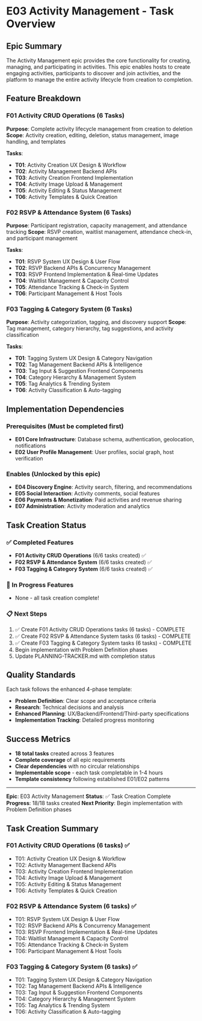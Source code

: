 # E03 Activity Management - Task Overview

## Epic Summary

The Activity Management epic provides the core functionality for creating, managing, and participating in activities. This epic enables hosts to create engaging activities, participants to discover and join activities, and the platform to manage the entire activity lifecycle from creation to completion.

## Feature Breakdown

### F01 Activity CRUD Operations (6 Tasks)
**Purpose**: Complete activity lifecycle management from creation to deletion
**Scope**: Activity creation, editing, deletion, status management, image handling, and templates

**Tasks**:
- **T01**: Activity Creation UX Design & Workflow
- **T02**: Activity Management Backend APIs  
- **T03**: Activity Creation Frontend Implementation
- **T04**: Activity Image Upload & Management
- **T05**: Activity Editing & Status Management
- **T06**: Activity Templates & Quick Creation

### F02 RSVP & Attendance System (6 Tasks)  
**Purpose**: Participant registration, capacity management, and attendance tracking
**Scope**: RSVP creation, waitlist management, attendance check-in, and participant management

**Tasks**:
- **T01**: RSVP System UX Design & User Flow
- **T02**: RSVP Backend APIs & Concurrency Management
- **T03**: RSVP Frontend Implementation & Real-time Updates
- **T04**: Waitlist Management & Capacity Control
- **T05**: Attendance Tracking & Check-in System
- **T06**: Participant Management & Host Tools

### F03 Tagging & Category System (6 Tasks)
**Purpose**: Activity categorization, tagging, and discovery support
**Scope**: Tag management, category hierarchy, tag suggestions, and activity classification

**Tasks**:
- **T01**: Tagging System UX Design & Category Navigation
- **T02**: Tag Management Backend APIs & Intelligence
- **T03**: Tag Input & Suggestion Frontend Components
- **T04**: Category Hierarchy & Management System
- **T05**: Tag Analytics & Trending System
- **T06**: Activity Classification & Auto-tagging

## Implementation Dependencies

### Prerequisites (Must be completed first)
- **E01 Core Infrastructure**: Database schema, authentication, geolocation, notifications
- **E02 User Profile Management**: User profiles, social graph, host verification

### Enables (Unlocked by this epic)
- **E04 Discovery Engine**: Activity search, filtering, and recommendations
- **E05 Social Interaction**: Activity comments, social features
- **E06 Payments & Monetization**: Paid activities and revenue sharing
- **E07 Administration**: Activity moderation and analytics

## Task Creation Status

### ✅ Completed Features
- **F01 Activity CRUD Operations** (6/6 tasks created) ✅
- **F02 RSVP & Attendance System** (6/6 tasks created) ✅
- **F03 Tagging & Category System** (6/6 tasks created) ✅

### 🔄 In Progress Features
- None - all task creation complete!

### 📋 Next Steps
1. ✅ Create F01 Activity CRUD Operations tasks (6 tasks) - COMPLETE
2. ✅ Create F02 RSVP & Attendance System tasks (6 tasks) - COMPLETE
3. ✅ Create F03 Tagging & Category System tasks (6 tasks) - COMPLETE
4. Begin implementation with Problem Definition phases
5. Update PLANNING-TRACKER.md with completion status

## Quality Standards

Each task follows the enhanced 4-phase template:
- **Problem Definition**: Clear scope and acceptance criteria
- **Research**: Technical decisions and analysis
- **Enhanced Planning**: UX/Backend/Frontend/Third-party specifications
- **Implementation Tracking**: Detailed progress monitoring

## Success Metrics

- **18 total tasks** created across 3 features
- **Complete coverage** of all epic requirements
- **Clear dependencies** with no circular relationships
- **Implementable scope** - each task completable in 1-4 hours
- **Template consistency** following established E01/E02 patterns

---

**Epic**: E03 Activity Management
**Status**: ✅ Task Creation Complete
**Progress**: 18/18 tasks created
**Next Priority**: Begin implementation with Problem Definition phases

## Task Creation Summary

### F01 Activity CRUD Operations (6 tasks) ✅
- T01: Activity Creation UX Design & Workflow
- T02: Activity Management Backend APIs
- T03: Activity Creation Frontend Implementation
- T04: Activity Image Upload & Management
- T05: Activity Editing & Status Management
- T06: Activity Templates & Quick Creation

### F02 RSVP & Attendance System (6 tasks) ✅
- T01: RSVP System UX Design & User Flow
- T02: RSVP Backend APIs & Concurrency Management
- T03: RSVP Frontend Implementation & Real-time Updates
- T04: Waitlist Management & Capacity Control
- T05: Attendance Tracking & Check-in System
- T06: Participant Management & Host Tools

### F03 Tagging & Category System (6 tasks) ✅
- T01: Tagging System UX Design & Category Navigation
- T02: Tag Management Backend APIs & Intelligence
- T03: Tag Input & Suggestion Frontend Components
- T04: Category Hierarchy & Management System
- T05: Tag Analytics & Trending System
- T06: Activity Classification & Auto-tagging
